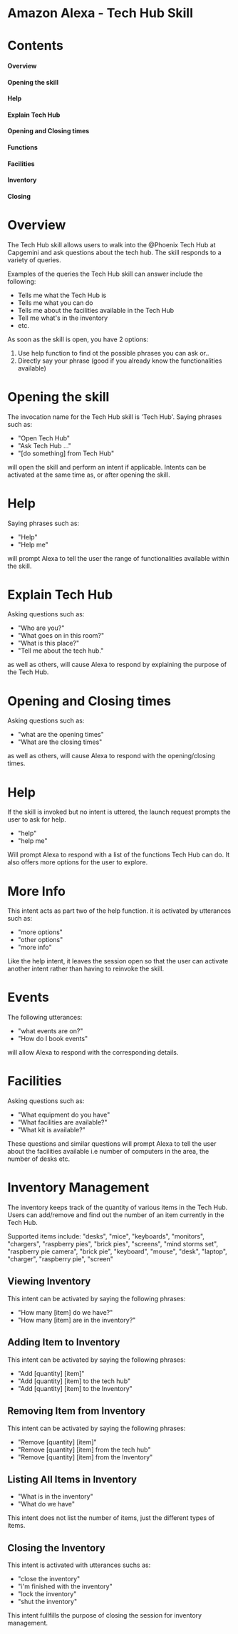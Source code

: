 # Amazon Alexa - Tech Hub Skill

# Contents
####  Overview
####  Opening the skill
####  Help
####  Explain Tech Hub
####  Opening and Closing times
####  Functions
####  Facilities
####  Inventory
####  Closing

# Overview

The Tech Hub skill allows users to walk into the @Phoenix Tech Hub at Capgemini and ask questions about the tech hub. The skill responds to a variety of queries. 

Examples of the queries the Tech Hub skill can answer include the following:

- Tells me what the Tech Hub is
- Tells me what you can do
- Tells me about the facilities available in the Tech Hub
- Tell me what's in the inventory
- etc.

As soon as the skill is open, you have 2 options:
1. Use help function to find ot the possible phrases you can ask or..
2. Directly say your phrase (good if you already know the functionalities available)

# Opening the skill

The invocation name for the Tech Hub skill is 'Tech Hub'.
Saying phrases such as:

- "Open Tech Hub"
- "Ask Tech Hub ..."
- "[do something] from Tech Hub"

will open the skill and perform an intent if applicable. Intents can be activated at the same time as, or after opening the skill.

# Help

Saying phrases such as:

- "Help"
- "Help me"

will prompt Alexa to tell the user the range of functionalities available within the skill.

# Explain Tech Hub

Asking questions such as:

- "Who are you?"
- "What goes on in this room?"
- "What is this place?"
- "Tell me about the tech hub."

as well as others, will cause Alexa to respond by explaining the purpose of the Tech Hub.

# Opening and Closing times

Asking questions such as:

- "what are the opening times"
- "What are the closing times"

as well as others, will cause Alexa to respond with the opening/closing times.

# Help

If the skill is invoked but no intent is uttered, the launch request prompts the user to ask for help.

- "help"
- "help me"

Will prompt Alexa to respond with a list of the functions Tech Hub can do. It also offers more options for the user to explore.


# More Info

This intent acts as part two of the help function. it is activated by utterances such as:

- "more options"
- "other options"
- "more info"

Like the help intent, it leaves the session open so that the user can activate another intent rather than having to reinvoke the skill.


# Events

The following utterances:

- "what events are on?"
- "How do I book events"

will allow Alexa to respond with the corresponding details.

# Facilities

Asking questions such as:

- "What equipment do you have"
- "What facilities are available?"
- "What kit is available?"

These questions and similar questions will prompt Alexa to tell the user about the facilities available i.e number of computers in the area, the number of desks etc.


# Inventory Management

The inventory keeps track of the quantity of various items in the Tech Hub. Users can add/remove and find out the number of an item currently in the Tech Hub.

Supported items include:    "desks", "mice", "keyboards", "monitors", "chargers", "raspberry pies", "brick pies", "screens", "mind storms set", "raspberry pie camera", "brick pie", "keyboard", "mouse", "desk", "laptop", "charger", "raspberry pie", "screen"


## Viewing Inventory

This intent can be activated by saying the following phrases:

- "How many [item] do we have?"
- "How many [item] are in the inventory?"


## Adding Item to Inventory

This intent can be activated by saying the following phrases:

- "Add [quantity] [item]"
- "Add [quantity] [item] to the tech hub" 
- "Add [quantity] [item] to the Inventory"


## Removing Item from Inventory

This intent can be activated by saying the following phrases:

- "Remove [quantity] [item]"
- "Remove [quantity] [item] from the tech hub" 
- "Remove [quantity] [item] from the Inventory"


## Listing All Items in Inventory

- "What is in the inventory"
- "What do we have"

This intent does not list the number of items, just the different types of items.


## Closing the Inventory

This intent is activated with utterances suchs as:

- "close the inventory"
- "i'm finished with the inventory"
- "lock the inventory"
- "shut the inventory"

This intent fullfills the purpose of closing the session for inventory management.

